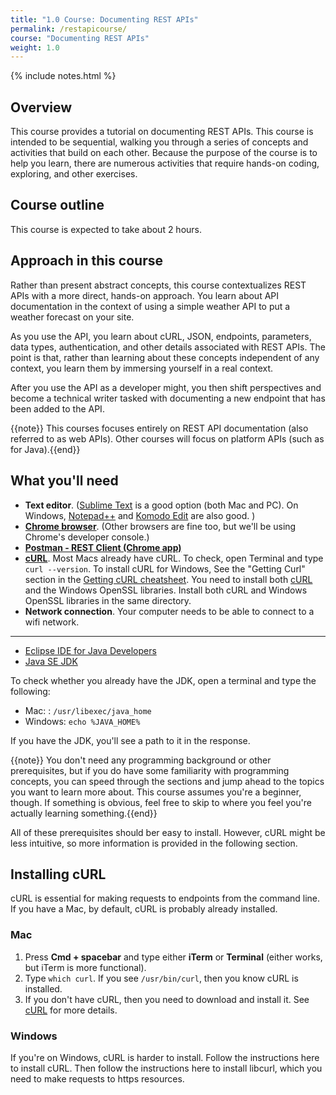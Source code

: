 ```yaml
---
title: "1.0 Course: Documenting REST APIs"
permalink: /restapicourse/
course: "Documenting REST APIs"
weight: 1.0
---
```

{% include notes.html %}

## Overview
This course provides a tutorial on documenting REST APIs. This course is intended to be sequential, walking you through a series of concepts and activities that build on each other. Because the purpose of the course is to help you learn, there are numerous activities that require hands-on coding, exploring, and other exercises.

## Course outline

This course is expected to take about 2 hours.

## Approach in this course

Rather than present abstract concepts, this course contextualizes REST APIs with a more direct, hands-on approach. You learn about API documentation in the context of using a simple weather API to put a weather forecast on your site. 

As you use the API, you learn about cURL, JSON, endpoints, parameters, data types, authentication, and other details associated with REST APIs. The point is that, rather than learning about these concepts independent of any context, you learn them by immersing yourself in a real context.

After you use the API as a developer might, you then shift perspectives and become a technical writer tasked with documenting a new endpoint that has been added to the API.

{{note}} This courses focuses entirely on REST API documentation (also referred to as web APIs). Other courses will focus on platform APIs (such as for Java).{{end}}

## What you'll need

* **Text editor**. ([Sublime Text](http://www.sublimetext.com/) is a good option (both Mac and PC). On Windows, [Notepad++](https://notepad-plus-plus.org/) and [Komodo Edit](http://komodoide.com/komodo-edit/) are also good. )
* **[Chrome browser](http://www.google.com/chrome/)**. (Other browsers are fine too, but we'll be using Chrome's developer console.)
* **[Postman - REST Client (Chrome app)](https://chrome.google.com/webstore/detail/postman-rest-client/fdmmgilgnpjigdojojpjoooidkmcomcm?hl=en)**
* **[cURL](http://curl.haxx.se/)**. Most Macs already have cURL. To check, open Terminal and type `curl --version`. To install cURL for Windows, See the "Getting Curl" section in the [Getting cURL cheatsheet](http://www.cantoni.org/2012/01/10/curl-cheat-sheet). You need to install both [cURL](http://curl.haxx.se/) and the Windows OpenSSL libraries. Install both cURL and Windows OpenSSL libraries in the same directory.
* **Network connection**. Your computer needs to be able to connect to a wifi network.

---------
* [Eclipse IDE for Java Developers](https://eclipse.org/downloads/)
* [Java SE JDK](http://www.oracle.com/technetwork/java/javase/downloads/index.html)

To check whether you already have the JDK, open a terminal and type the following:

* Mac: : `/usr/libexec/java_home`
* Windows: `echo %JAVA_HOME%` 

If you have the JDK, you'll see a path to it in the response.


{{note}} You don't need any programming background or other prerequisites, but if you do have some familiarity with programming concepts, you can speed through the sections and jump ahead to the topics you want to learn more about. This course assumes you're a beginner, though. If something is obvious, feel free to skip to where you feel you're actually learning something.{{end}}

All of these prerequisites should ber easy to install. However, cURL might be less intuitive, so more information is provided in the following section.

## Installing cURL
cURL is essential for making requests to endpoints from the command line.  If you have a Mac, by default, cURL is probably already installed. 

### Mac 
1. Press **Cmd + spacebar** and type either **iTerm** or **Terminal** (either works, but iTerm is more functional). 
2. Type `which curl`.
	If you see `/usr/bin/curl`, then you know cURL is installed. 
3. If you don't have cURL, then you need to download and install it. See [cURL](http://curl.haxx.se/) for more details.

### Windows
If you're on Windows, cURL is harder to install. Follow the instructions here to install cURL. Then follow the instructions here to install libcurl, which you need to make requests to https resources.



